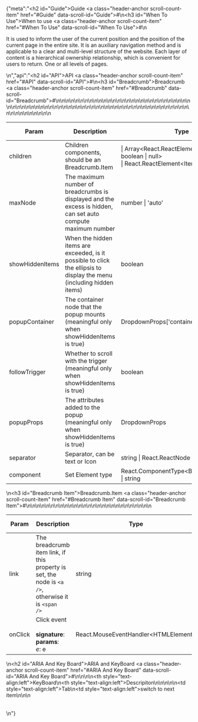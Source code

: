 {"meta":"<h2 id=\"Guide\">Guide <a class=\"header-anchor scroll-count-item\" href=\"#Guide\" data-scroll-id=\"Guide\">#</a></h2>\n<h3 id=\"When To Use\">When to use <a class=\"header-anchor scroll-count-item\" href=\"#When To Use\" data-scroll-id=\"When To Use\">#</a></h3>\n<p>It is used to inform the user of the current position and the position of the current page in the entire site. It is an auxiliary navigation method and is applicable to a clear and multi-level structure of the website. Each layer of content is a hierarchical ownership relationship, which is convenient for users to return. One or all levels of pages.</p>\n","api":"<h2 id=\"API\">API <a class=\"header-anchor scroll-count-item\" href=\"#API\" data-scroll-id=\"API\">#</a></h2>\n<h3 id=\"Breadcrumb\">Breadcrumb <a class=\"header-anchor scroll-count-item\" href=\"#Breadcrumb\" data-scroll-id=\"Breadcrumb\">#</a></h3>\n<table>\n<thead>\n<tr>\n<th>Param</th>\n<th>Description</th>\n<th>Type</th>\n<th>Default Value</th>\n<th>Required</th>\n<th>Supported Version</th>\n</tr>\n</thead>\n<tbody>\n<tr>\n<td>children</td>\n<td>Children components, should be an Breadcrumb.Item</td>\n<td>| Array&lt;React.ReactElement&lt;ItemProps&gt; | boolean | null&gt;<br> | React.ReactElement&lt;ItemProps&gt;</td>\n<td>-</td>\n<td></td>\n<td>-</td>\n</tr>\n<tr>\n<td>maxNode</td>\n<td>The maximum number of breadcrumbs is displayed and the excess is hidden, can set auto compute maximum number</td>\n<td>number | &apos;auto&apos;</td>\n<td>100</td>\n<td></td>\n<td>-</td>\n</tr>\n<tr>\n<td>showHiddenItems</td>\n<td>When the hidden items are exceeded, is it possible to click the ellipsis to display the menu (including hidden items)</td>\n<td>boolean</td>\n<td>false</td>\n<td></td>\n<td>1.23</td>\n</tr>\n<tr>\n<td>popupContainer</td>\n<td>The container node that the popup mounts (meaningful only when showHiddenItems is true)</td>\n<td>DropdownProps[&apos;container&apos;]</td>\n<td>-</td>\n<td></td>\n<td>1.23</td>\n</tr>\n<tr>\n<td>followTrigger</td>\n<td>Whether to scroll with the trigger (meaningful only when showHiddenItems is true)</td>\n<td>boolean</td>\n<td>-</td>\n<td></td>\n<td>1.23</td>\n</tr>\n<tr>\n<td>popupProps</td>\n<td>The attributes added to the popup (meaningful only when showHiddenItems is true)</td>\n<td>DropdownProps</td>\n<td>-</td>\n<td></td>\n<td>1.23</td>\n</tr>\n<tr>\n<td>separator</td>\n<td>Separator, can be text or Icon</td>\n<td>string | React.ReactNode</td>\n<td>-</td>\n<td></td>\n<td>-</td>\n</tr>\n<tr>\n<td>component</td>\n<td>Set Element type</td>\n<td>React.ComponentType&lt;BreadcrumbProps&gt; | string</td>\n<td>&apos;nav&apos;</td>\n<td></td>\n<td>-</td>\n</tr>\n</tbody>\n</table>\n<h3 id=\"Breadcrumb Item\">Breadcrumb.Item <a class=\"header-anchor scroll-count-item\" href=\"#Breadcrumb Item\" data-scroll-id=\"Breadcrumb Item\">#</a></h3>\n<table>\n<thead>\n<tr>\n<th>Param</th>\n<th>Description</th>\n<th>Type</th>\n<th>Default Value</th>\n<th>Required</th>\n</tr>\n</thead>\n<tbody>\n<tr>\n<td>link</td>\n<td>The breadcrumb item link, if this property is set, the node is <code>&lt;a /&gt;</code>, otherwise it is <code>&lt;span /&gt;</code></td>\n<td>string</td>\n<td>-</td>\n<td></td>\n</tr>\n<tr>\n<td>onClick</td>\n<td>Click event<br><br><strong>signature</strong>:<br><strong>params</strong>:<br><em>e</em>: e</td>\n<td>React.MouseEventHandler&lt;HTMLElement&gt;</td>\n<td>-</td>\n<td></td>\n</tr>\n</tbody>\n</table>\n<h2 id=\"ARIA And Key Board\">ARIA and KeyBoard <a class=\"header-anchor scroll-count-item\" href=\"#ARIA And Key Board\" data-scroll-id=\"ARIA And Key Board\">#</a></h2>\n<table>\n<thead>\n<tr>\n<th style=\"text-align:left\">KeyBoard</th>\n<th style=\"text-align:left\">Descripiton</th>\n</tr>\n</thead>\n<tbody>\n<tr>\n<td style=\"text-align:left\">Tab</td>\n<td style=\"text-align:left\">switch to next item</td>\n</tr>\n</tbody>\n</table>\n"}